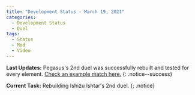 ```yaml
---
title: "Development Status - March 19, 2021"
categories:
  - Development Status
  - Duel
tags:
  - Status
  - Mod
  - Video
---
```


**Last Updates:** Pegasus's 2nd duel was successfully rebuilt and tested for every element. [Check an example match here.](https://www.youtube.com/watch?v=Pk891u8CcGM)
{: .notice--success}

**Current Task:** Rebuilding Ishizu Ishtar's 2nd duel.
{: .notice}

